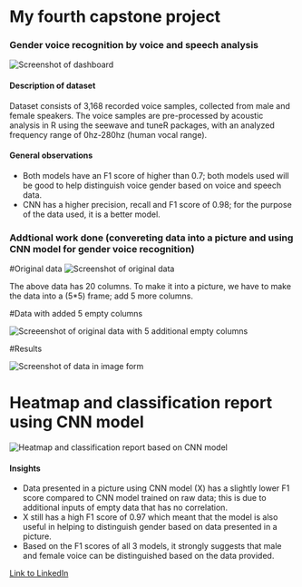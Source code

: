 # My fourth capstone project

### Gender voice recognition by voice and speech analysis

![Screenshot of dashboard](https://private-user-images.githubusercontent.com/123168272/297693316-fdb3c412-9ab2-4d73-9742-7f5010ffe0eb.png?jwt=eyJhbGciOiJIUzI1NiIsInR5cCI6IkpXVCJ9.eyJpc3MiOiJnaXRodWIuY29tIiwiYXVkIjoicmF3LmdpdGh1YnVzZXJjb250ZW50LmNvbSIsImtleSI6ImtleTUiLCJleHAiOjE3MDU1NzEwNDQsIm5iZiI6MTcwNTU3MDc0NCwicGF0aCI6Ii8xMjMxNjgyNzIvMjk3NjkzMzE2LWZkYjNjNDEyLTlhYjItNGQ3My05NzQyLTdmNTAxMGZmZTBlYi5wbmc_WC1BbXotQWxnb3JpdGhtPUFXUzQtSE1BQy1TSEEyNTYmWC1BbXotQ3JlZGVudGlhbD1BS0lBVkNPRFlMU0E1M1BRSzRaQSUyRjIwMjQwMTE4JTJGdXMtZWFzdC0xJTJGczMlMkZhd3M0X3JlcXVlc3QmWC1BbXotRGF0ZT0yMDI0MDExOFQwOTM5MDRaJlgtQW16LUV4cGlyZXM9MzAwJlgtQW16LVNpZ25hdHVyZT02ODllYmZkZTYxNWY2NWI2N2U3YWUwODJmNjQ5ZTIyYTYyNmJkMjg4MzU2N2Y2NDc3MzBjMDUyYjZiOGYyYmZmJlgtQW16LVNpZ25lZEhlYWRlcnM9aG9zdCZhY3Rvcl9pZD0wJmtleV9pZD0wJnJlcG9faWQ9MCJ9.iKmbtXRjBjv0sYJn14gpLWDAeQSwf_FgVc4cb_ToMIM)

#### Description of dataset

Dataset consists of 3,168 recorded voice samples, collected from male and female speakers. The voice samples are pre-processed by acoustic analysis in R using the seewave and tuneR packages, with an analyzed frequency range of 0hz-280hz (human vocal range).

#### General observations

- Both models have an F1 score of higher than 0.7; both models used will be good to help distinguish voice gender based on voice and speech data.
- CNN has a higher precision, recall and F1 score of 0.98; for the purpose of the data used, it is a better model.

### Addtional work done (convereting data into a picture and using CNN model for gender voice recognition)

#Original data
![Screenshot of original data](https://private-user-images.githubusercontent.com/123168272/297283699-8e061c22-5914-4b00-9c5c-0009eabf14f7.png?jwt=eyJhbGciOiJIUzI1NiIsInR5cCI6IkpXVCJ9.eyJpc3MiOiJnaXRodWIuY29tIiwiYXVkIjoicmF3LmdpdGh1YnVzZXJjb250ZW50LmNvbSIsImtleSI6ImtleTUiLCJleHAiOjE3MDU1NzA4OTEsIm5iZiI6MTcwNTU3MDU5MSwicGF0aCI6Ii8xMjMxNjgyNzIvMjk3MjgzNjk5LThlMDYxYzIyLTU5MTQtNGIwMC05YzVjLTAwMDllYWJmMTRmNy5wbmc_WC1BbXotQWxnb3JpdGhtPUFXUzQtSE1BQy1TSEEyNTYmWC1BbXotQ3JlZGVudGlhbD1BS0lBVkNPRFlMU0E1M1BRSzRaQSUyRjIwMjQwMTE4JTJGdXMtZWFzdC0xJTJGczMlMkZhd3M0X3JlcXVlc3QmWC1BbXotRGF0ZT0yMDI0MDExOFQwOTM2MzFaJlgtQW16LUV4cGlyZXM9MzAwJlgtQW16LVNpZ25hdHVyZT1hOGNlMjgyZGM4NzY4ZWI0NDcxNzk1ODllMTkyMTc1ZjE1OWUyMTNhYWYxNTViYzkxOWY0NTYyMjY3NmQyYzVmJlgtQW16LVNpZ25lZEhlYWRlcnM9aG9zdCZhY3Rvcl9pZD0wJmtleV9pZD0wJnJlcG9faWQ9MCJ9.yL3f_TDEiw5gdLCzXYPO0PidBLmI8EHIR15ATNiMHQw)

The above data has 20 columns. To make it into a picture, we have to make the data into a (5*5) frame; add 5 more columns.

#Data with added 5 empty columns

![Screeenshot of original data with 5 additional empty columns](https://private-user-images.githubusercontent.com/123168272/297284469-283ac81a-410c-4c5b-9fc5-f384b8f2c336.png?jwt=eyJhbGciOiJIUzI1NiIsInR5cCI6IkpXVCJ9.eyJpc3MiOiJnaXRodWIuY29tIiwiYXVkIjoicmF3LmdpdGh1YnVzZXJjb250ZW50LmNvbSIsImtleSI6ImtleTUiLCJleHAiOjE3MDU1NzEyMTEsIm5iZiI6MTcwNTU3MDkxMSwicGF0aCI6Ii8xMjMxNjgyNzIvMjk3Mjg0NDY5LTI4M2FjODFhLTQxMGMtNGM1Yi05ZmM1LWYzODRiOGYyYzMzNi5wbmc_WC1BbXotQWxnb3JpdGhtPUFXUzQtSE1BQy1TSEEyNTYmWC1BbXotQ3JlZGVudGlhbD1BS0lBVkNPRFlMU0E1M1BRSzRaQSUyRjIwMjQwMTE4JTJGdXMtZWFzdC0xJTJGczMlMkZhd3M0X3JlcXVlc3QmWC1BbXotRGF0ZT0yMDI0MDExOFQwOTQxNTFaJlgtQW16LUV4cGlyZXM9MzAwJlgtQW16LVNpZ25hdHVyZT1lN2IxZDMzYTk2NmI4M2RmM2ZlOTczNWY5NjA5YmY5ZmViOTk1ZGFhMjNiZDEzODlkNmU5YWUxOGU4YWVkOWY1JlgtQW16LVNpZ25lZEhlYWRlcnM9aG9zdCZhY3Rvcl9pZD0wJmtleV9pZD0wJnJlcG9faWQ9MCJ9.cnvAZ5uEm3I8BR9XyJKUL2VetFISvqCjruzZBhsT7dM)


#Results

![Screenshot of data in image form](https://private-user-images.githubusercontent.com/123168272/297285205-3021247a-b664-414d-9541-56e89fe72300.png?jwt=eyJhbGciOiJIUzI1NiIsInR5cCI6IkpXVCJ9.eyJpc3MiOiJnaXRodWIuY29tIiwiYXVkIjoicmF3LmdpdGh1YnVzZXJjb250ZW50LmNvbSIsImtleSI6ImtleTUiLCJleHAiOjE3MDU1NzA5MzIsIm5iZiI6MTcwNTU3MDYzMiwicGF0aCI6Ii8xMjMxNjgyNzIvMjk3Mjg1MjA1LTMwMjEyNDdhLWI2NjQtNDE0ZC05NTQxLTU2ZTg5ZmU3MjMwMC5wbmc_WC1BbXotQWxnb3JpdGhtPUFXUzQtSE1BQy1TSEEyNTYmWC1BbXotQ3JlZGVudGlhbD1BS0lBVkNPRFlMU0E1M1BRSzRaQSUyRjIwMjQwMTE4JTJGdXMtZWFzdC0xJTJGczMlMkZhd3M0X3JlcXVlc3QmWC1BbXotRGF0ZT0yMDI0MDExOFQwOTM3MTJaJlgtQW16LUV4cGlyZXM9MzAwJlgtQW16LVNpZ25hdHVyZT1kMTNlNDNiOTgwMGQ2YzMzOWIyODRlYjU1OWViYTJhMWRmZmNiNjEwOWJjMmM5MGE4N2Q5MTJlZWUyN2ZhNmFhJlgtQW16LVNpZ25lZEhlYWRlcnM9aG9zdCZhY3Rvcl9pZD0wJmtleV9pZD0wJnJlcG9faWQ9MCJ9.VBjBnlHH90lsuA0qZBQt7VxHQb2kQfnrHBTFq5INh44)

# Heatmap and classification report using CNN model

![Heatmap and classification report based on CNN model](https://private-user-images.githubusercontent.com/123168272/297283144-088bf4bb-9e0a-45c2-b188-3a3f71dfdc21.png?jwt=eyJhbGciOiJIUzI1NiIsInR5cCI6IkpXVCJ9.eyJpc3MiOiJnaXRodWIuY29tIiwiYXVkIjoicmF3LmdpdGh1YnVzZXJjb250ZW50LmNvbSIsImtleSI6ImtleTUiLCJleHAiOjE3MDU1NzA2MzIsIm5iZiI6MTcwNTU3MDMzMiwicGF0aCI6Ii8xMjMxNjgyNzIvMjk3MjgzMTQ0LTA4OGJmNGJiLTllMGEtNDVjMi1iMTg4LTNhM2Y3MWRmZGMyMS5wbmc_WC1BbXotQWxnb3JpdGhtPUFXUzQtSE1BQy1TSEEyNTYmWC1BbXotQ3JlZGVudGlhbD1BS0lBVkNPRFlMU0E1M1BRSzRaQSUyRjIwMjQwMTE4JTJGdXMtZWFzdC0xJTJGczMlMkZhd3M0X3JlcXVlc3QmWC1BbXotRGF0ZT0yMDI0MDExOFQwOTMyMTJaJlgtQW16LUV4cGlyZXM9MzAwJlgtQW16LVNpZ25hdHVyZT0wMTc1YTdhZGQ5NmRmMDMwNDY0MjA4NTI3YTU5NTNlYzkxNTZlZWU0MjFiMDUyN2NkMjBhYTBkMTNlZDdiMjJiJlgtQW16LVNpZ25lZEhlYWRlcnM9aG9zdCZhY3Rvcl9pZD0wJmtleV9pZD0wJnJlcG9faWQ9MCJ9.J4iN40ADfZAF0qsv-aSVbYfU9A3omw-4UBTh7TFZE8I)


#### Insights
- Data presented in a picture using CNN model (X) has a slightly lower F1 score compared to CNN model trained on raw data; this is due to additional inputs of empty data that has no correlation.
- X still has a high F1 score of 0.97 which meant that the model is also useful in helping to distinguish gender based on data presented in a picture.
- Based on the F1 scores of all 3 models, it strongly suggests that male and female voice can be distinguished based on the data provided.

[Link to LinkedIn](https://www.linkedin.com/in/jeremy-tay-116124139/)
